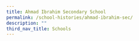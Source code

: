 ```yaml
---
title: Ahmad Ibrahim Secondary School
permalink: /school-histories/ahmad-ibrahim-sec/
description: ""
third_nav_title: Schools
---
```


